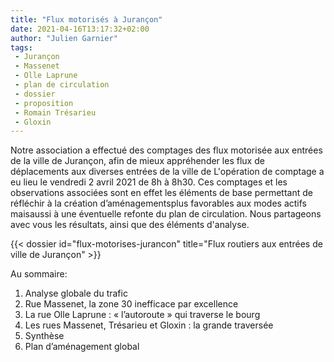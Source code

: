 ```yaml
---
title: "Flux motorisés à Jurançon"
date: 2021-04-16T13:17:32+02:00
author: "Julien Garnier"
tags:
 - Jurançon
 - Massenet
 - Olle Laprune 
 - plan de circulation
 - dossier
 - proposition
 - Romain Trésarieu
 - Gloxin
---
```


Notre association a effectué des comptages des flux motorisée aux entrées de la ville de Jurançon, afin de mieux appréhender les flux de déplacements aux diverses entrées de la ville de L'opération de comptage a eu lieu le vendredi 2 avril 2021 de 8h à 8h30. Ces comptages et les observations associées sont en effet les éléments de base permettant de réfléchir à la création d’aménagementsplus favorables aux modes actifs maisaussi à une éventuelle refonte du plan de circulation. Nous partageons avec vous les résultats, ainsi que des éléments d'analyse.

<div class="pure-g trombi">
{{< dossier id="flux-motorises-jurancon" title="Flux routiers aux entrées de ville de Jurançon" >}}
</div>

Au sommaire:

1. Analyse globale du trafic
2. Rue Massenet, la zone 30 inefficace par excellence
3. La rue Olle Laprune : « l’autoroute » qui traverse le bourg
4. Les rues Massenet, Trésarieu et Gloxin : la grande traversée
5. Synthèse
6. Plan d’aménagement global

